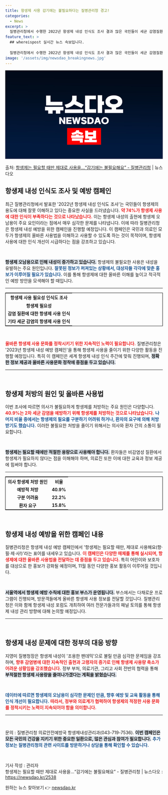 ```yaml
---
title: 항생제 사용 감기에는 불필요하다는 질병관리청 경고!
categories:
  - News
excerpt: >
  질병관리청에서 수행한 2022년 항생제 내성 인식도 조사 결과 많은 국민들이 세균 감염질환이 아닌 경우도 항…
feature_text: >
  ## whereispost 실시간 뉴스 속보입니다.

  질병관리청에서 수행한 2022년 항생제 내성 인식도 조사 결과 많은 국민들이 세균 감염질환이 아닌 경우도 항…
image: '/assets/img/newsdao_breakingnews.jpg'
---
```


![뉴스다오 속보](/assets/img/newsdao_breakingnews.jpg)

<p>출처: <a href="https://newsdao.kr/2538" rel="dofollow">항생제는 필요할 때만 제대로 사용을…“감기에는 불필요해요” - 질병관리청</a> | 뉴스다오</p>

<h2 data-ke-size="size26">항생제 내성 인식도 조사 및 예방 캠페인</h2>

<p data-ke-size="size16">최근 질병관리청에서 발표한 '2022년 항생제 내성 인식도 조사'는 국민들이 항생제의 용도에 대해 잘못 이해하고 있다는 중요한 사실을 드러냈습니다. <b><span style="color: #ee2323;">약 74%가 항생제 사용에 대한 인식이 부족하다는 것으로 나타났습니다.</span></b> 이는 항생제 내성의 출현에 항생제 오남용이 주요 요인이라는 점에서 매우 심각한 문제를 나타냅니다. 이에 따라 질병관리청은 항생제 내성 예방을 위한 캠페인을 진행할 예정입니다. 이 캠페인은 국민과 의료인 모두가 항생제의 올바른 사용법을 이해하고 사용할 수 있도록 하는 것이 목적이며, 항생제 사용에 대한 인식 개선이 시급하다는 점을 강조하고 있습니다.</p>

<p data-ke-size="size16">&nbsp;</p>

<b><span style="background-color: #21538527;">항생제 오남용으로 인해 내성이 증가하고 있습니다.</span></b> 항생제의 불필요한 사용은 내성을 유발하는 주요 원인입니다. <b><span style="color: #1a5490;">잘못된 정보가 퍼져있는 상황에서, 대상자들 각각에 맞춘 홍보가 이루어질 필요가 있습니다.</span></b> 이를 통해 항생제에 대한 올바른 이해를 높이고 적극적인 예방 방안을 모색해야 할 때입니다. 

<hr>

<table style="width:100%; border:1px solid black;">
  <tr>
    <th style="text-align: center;">항생제 사용 필요성 인식도 조사</th>
  </tr>
  <tr>
    <td style="text-align: center; height: 17px;"><b>항생제 필요성</b></td>
  </tr>
  <tr>
    <td style="text-align: center; height: 17px;"><b>감염 질환에 대한 항생제 사용 인식</b></td>
  </tr>
  <tr>
    <td style="text-align: center; height: 17px;"><b>기타 세균 감염의 항생제 사용 인식</b></td>
  </tr>
</table>

<p data-ke-size="size16">&nbsp;</p>

<b><span style="color: #ee2323;">올바른 항생제 사용 문화를 정착시키기 위한 지속적인 노력이 필요합니다.</span></b> 질병관리청은 '2023년 항생제 내성 예방 캠페인'을 통해 항생제 사용을 줄이기 위한 다양한 활동을 진행할 예정입니다. 특히 이 캠페인은 세계 항생제 내성 인식 주간에 맞춰 진행되며, <b><span style="background-color: #21538527;">정확한 정보 제공과 올바른 사용문화 정착에 중점을 두고 있습니다.</span></b> 

<hr>

<p data-ke-size="size16">&nbsp;</p>

<h2 data-ke-size="size26">항생제 처방의 원인 및 올바른 사용법</h2>

<p data-ke-size="size16">이번 조사에 따르면 의사가 불필요하게 항생제를 처방하는 주요 원인은 다양합니다. <b><span style="color: #ee2323;">40.9%는 2차 세균 감염을 예방하기 위해 항생제를 처방하는 것으로 나타났습니다.</span></b> <b><span style="color: #1a5490;">나머지 비율 중에서는 항생제의 필요를 구분하기 어려워 하거나, 환자의 요구에 의해 처방받기도 했습니다.</span></b> 이러한 불필요한 처방을 줄이기 위해서는 의사와 환자 간의 소통이 필요합니다. </p>

<p data-ke-size="size16">&nbsp;</p>

<b><span style="background-color: #21538527;">항생제는 필요할 때에만 적절한 용량으로 사용해야 합니다.</span></b> 환자들은 비감염성 질환에서 항생제가 필요하지 않다는 점을 이해해야 하며, 의료진 또한 이에 대한 교육과 정보 제공에 힘써야 합니다. 

<hr>

<table style="width:100%; border:1px solid black;">
  <tr>
    <th style="text-align: center;">의사 항생제 처방 원인</th>
    <th style="text-align: center;">비율</th>
  </tr>
  <tr>
    <td style="text-align: center; height: 17px;"><b>예방적 처방</b></td>
    <td style="text-align: center; height: 17px;"><b>40.9%</b></td>
  </tr>
  <tr>
    <td style="text-align: center; height: 17px;"><b>구분 어려움</b></td>
    <td style="text-align: center; height: 17px;"><b>22.2%</b></td>
  </tr>
  <tr>
    <td style="text-align: center; height: 17px;"><b>환자 요구</b></td>
    <td style="text-align: center; height: 17px;"><b>15.8%</b></td>
  </tr>
</table>

<p data-ke-size="size16">&nbsp;</p>

<h2 data-ke-size="size26">항생제 내성 예방을 위한 캠페인 내용</h2>

<p data-ke-size="size16">질병관리청은 항생제 내성 예방 캠페인에서 '항생제는 필요할 때만, 제대로 사용해요(항·필·제·사!)'라는 표어를 내세우고 있습니다. <b><span style="color: #ee2323;">이 캠페인은 다양한 매체를 통해 실시되며, 항생제에 대한 올바른 사용법을 전달하는 데 중점을 두고 있습니다.</span></b> 특히 어린이와 보호자를 대상으로 한 홍보가 강화될 예정이며, 11월 동안 다양한 홍보 활동이 이루어질 것입니다.</p>

<p data-ke-size="size16">&nbsp;</p>

<b><span style="background-color: #21538527;">서울역에서 항생제 예방 수칙에 대한 홍보 부스가 운영됩니다.</span></b> 부스에서는 다채로운 프로그램이 진행되며, 방문객들에게 올바른 항생제 사용 정보를 전달할 것입니다. 질병관리청은 이와 함께 항생제 내성 포럼도 개최하여 여러 전문가들과의 패널 토의를 통해 항생제 내성 관리 방향에 대해 논의할 예정입니다. 

<hr>

<p data-ke-size="size16">&nbsp;</p>

<h2 data-ke-size="size26">항생제 내성 문제에 대한 정부의 대응 방향</h2>

<p data-ke-size="size16">지영미 질병청장은 항생제 내성이 '조용한 팬데믹'으로 불릴 만큼 심각한 문제임을 강조하며, <b><span style="color: #ee2323;">향후 감염병에 대한 지속적인 출현과 고령자의 증가로 인해 항생제 사용량 축소가 어려운 상황임을 강조했습니다.</span></b> 정부 부처, 의료기관, 그리고 사회 전반의 협력을 통해 <b><span style="background-color: #21538527;">부적절한 항생제 사용량을 줄여나가겠다는 계획을 밝혔습니다.</span></b> </p>

<p data-ke-size="size16">&nbsp;</p>

<b><span style="color: #1a5490;">데이터에 따르면 항생제의 오남용이 심각한 문제인 만큼, 향후 예방 및 교육 활동을 통해 인식 개선이 필요합니다.</span></b> <b><span style="color: #ee2323;">따라서, 정부와 의료계가 협력하여 항생제의 적정한 사용 문화를 정착시키는 노력이 지속되어야 함을 의미합니다.</span></b>

<hr>

<p data-ke-size="size16">&nbsp;</p>

문의 : 질병관리청 의료안전예방국 항생제내성관리과(043-719-7536). <b><span style="background-color: #21538527;">이번 캠페인은 모든 국민의 건강을 지키기 위한 중요한 일환으로, 많은 관심과 참여가 필요합니다.</span></b> <b><span style="color: #1a5490;">추가 정보는 질병관리청의 관련 사이트를 방문하거나 상담을 통해 확인할 수 있습니다.</span></b>

<p data-ke-size="size16">&nbsp;</p> 

기사 작성 : 관리자  
항생제는 필요할 때만 제대로 사용을…“감기에는 불필요해요” - 질병관리청 | 뉴스다오  : https://newsdao.kr/2538 

원하는 뉴스 찾아보기 👉 <a href="https://newsdao.kr" rel="dofollow">newsdao.kr</a>


